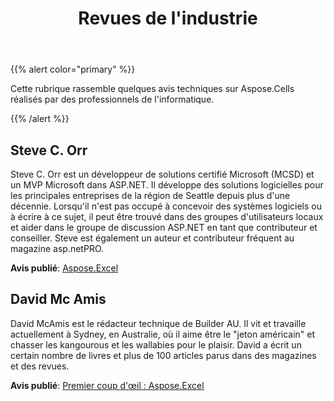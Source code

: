 ﻿---
title: Revues de l'industrie
type: docs
weight: 30
url: /fr/net/industry-reviews/
---
{{% alert color="primary" %}} 

Cette rubrique rassemble quelques avis techniques sur Aspose.Cells réalisés par des professionnels de l'informatique.

{{% /alert %}} 
## **Steve C. Orr**
Steve C. Orr est un développeur de solutions certifié Microsoft (MCSD) et un MVP Microsoft dans ASP.NET. Il développe des solutions logicielles pour les principales entreprises de la région de Seattle depuis plus d'une décennie. Lorsqu'il n'est pas occupé à concevoir des systèmes logiciels ou à écrire à ce sujet, il peut être trouvé dans des groupes d'utilisateurs locaux et aider dans le groupe de discussion ASP.NET en tant que contributeur et conseiller. Steve est également un auteur et contributeur fréquent au magazine asp.netPRO.

**Avis publié**: [Aspose.Excel](https://www.itprotoday.com/development-techniques-and-management/asposeexcel)
## **David Mc Amis**
David McAmis est le rédacteur technique de Builder AU. Il vit et travaille actuellement à Sydney, en Australie, où il aime être le "jeton américain" et chasser les kangourous et les wallabies pour le plaisir. David a écrit un certain nombre de livres et plus de 100 articles parus dans des magazines et des revues.

**Avis publié**: [Premier coup d'œil : Aspose.Excel](https://www.zdnet.com/article/first-look-aspose-excel/)

